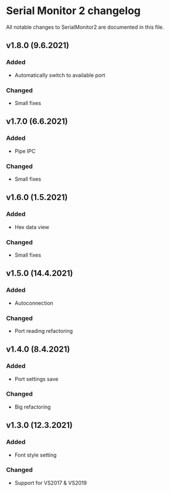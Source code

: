 # Serial Monitor 2 changelog

All notable changes to SerialMonitor2 are documented in this file.

## v1.8.0 (9.6.2021)
### Added
-   Automatically switch to available port
### Changed
-   Small fixes

## v1.7.0 (6.6.2021)
### Added
-   Pipe IPC
### Changed
-   Small fixes

## v1.6.0 (1.5.2021)
### Added
-   Hex data view
### Changed
-   Small fixes

## v1.5.0 (14.4.2021)
### Added
-   Autoconnection
### Changed
-   Port reading refactoring

## v1.4.0 (8.4.2021)
### Added
-   Port settings save
### Changed
-   Big refactoring

## v1.3.0 (12.3.2021)
### Added
-   Font style setting
### Changed
-   Support for VS2017 & VS2019
